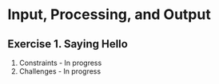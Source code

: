 # Input, Processing, and Output

## Exercise 1. Saying Hello

1. Constraints - In progress
2. Challenges - In progress